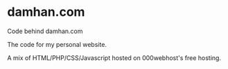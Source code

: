 # damhan.com
Code behind damhan.com

The code for my personal website.

A mix of HTML/PHP/CSS/Javascript hosted on 000webhost's free hosting.

